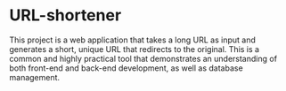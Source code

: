 # URL-shortener
This project is a web application that takes a long URL as input and generates a short, unique URL that redirects to the original. This is a common and highly practical tool that demonstrates an understanding of both front-end and back-end development, as well as database management.
